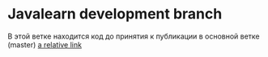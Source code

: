 # Javalearn development branch
В этой ветке находится код до принятия к публикации в основной ветке (master)
[a relative link](src/com/javalearn/homework/Calculator.java)
